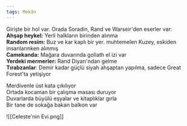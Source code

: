 ```yaml
---  
tags: Mekân  
---  
```

  
Girişte bir hol var. Orada Soradin, Rand ve Warseir'den eserler var:  
	**Ahşap heykel:** Yerli halkların birinden alınma  
	**Random resim:** Buz ve kar kaplı bir yer. muhtemelen Kuzey, eskiden insanlarınken alınmış  
	**Camekanda:** Mağara duvarında goliath el izi var  
	**Yerdeki mermerler:** Rand Diyarı'ndan gelme  
	**Tırabzanlar**: Demir kadar güçlü siyah ahşaptan yapılma, sadece Great Forest'ta yetişiyor  
  
Merdivenle üst kata çıkılıyor  
	Ortada kocaman bir çalışma masası duruyor  
	Duvarlarda büyülü eşyalar ve kitaplıklar gırla  
	Bir tane de sokağa bakan balkon var  
  
![[Celeste'nin Evi.png]]